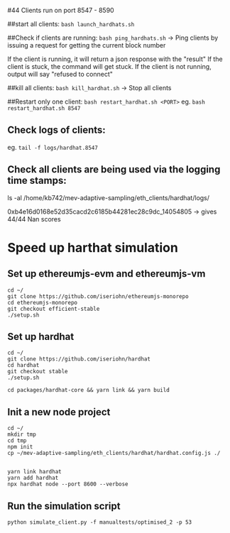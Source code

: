 #44 Clients run on port 8547 - 8590

##start all clients:
`bash launch_hardhats.sh`


##Check if clients are running:
`bash ping_hardhats.sh` -> Ping clients by issuing a request for getting the current block number

If the client is running, it will return a json response with the "result"
If the client is stuck, the command will get stuck.
If the client is not running, output will say "refused to connect"


##kill all clients:
`bash kill_hardhat.sh` -> Stop all clients

##Restart only one client:
`bash restart_hardhat.sh <PORT>`
eg. `bash restart_hardhat.sh 8547`

## Check logs of clients:
eg. `tail -f logs/hardhat.8547`

## Check all clients are being used via the logging time stamps:
ls -al /home/kb742/mev-adaptive-sampling/eth_clients/hardhat/logs/


0xb4e16d0168e52d35cacd2c6185b44281ec28c9dc_14054805   -> gives 44/44 Nan scores


# Speed up harthat simulation

## Set up ethereumjs-evm and ethereumjs-vm
```
cd ~/
git clone https://github.com/iseriohn/ethereumjs-monorepo
cd ethereumjs-monorepo
git checkout efficient-stable
./setup.sh
```

## Set up hardhat
```
cd ~/
git clone https://github.com/iseriohn/hardhat
cd hardhat
git checkout stable
./setup.sh

cd packages/hardhat-core && yarn link && yarn build
```


## Init a new node project
```
cd ~/
mkdir tmp
cd tmp
npm init
cp ~/mev-adaptive-sampling/eth_clients/hardhat/hardhat.config.js ./


yarn link hardhat
yarn add hardhat
npx hardhat node --port 8600 --verbose
```

## Run the simulation script
```
python simulate_client.py -f manualtests/optimised_2 -p 53
```
